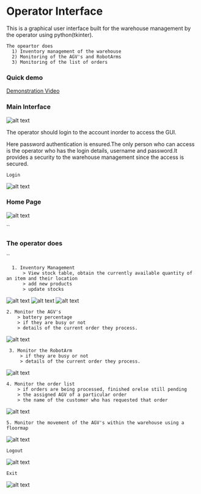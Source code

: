 

# Operator Interface

This  is a graphical user interface built for the warehouse management by the operator using python(tkinter).
```
The opeartor does 
  1) Inventory management of the warehouse 
  2) Monitoring of the AGV's and RobotArms
  3) Monitoring of the list of orders
```

### Quick demo

[Demonstration Video](https://github.com/cepdnaclk/e16-3yp-smart-pharmaceutical-warehousing/blob/main/Operator%20Interface/demo.mp4)


### Main Interface
![alt text](https://github.com/cepdnaclk/e16-3yp-smart-pharmaceutical-warehousing/blob/main/Operator%20Interface/images/main_page.png)

The operator should login to the account inorder to access the GUI.

Here password authentication is ensured.The only person who can access is the operator who has the login details, username and password.It provides a security to the warehouse management since the access is secured.

```
Login
```
![alt text](https://github.com/cepdnaclk/e16-3yp-smart-pharmaceutical-warehousing/blob/main/Operator%20Interface/images/login.png)

### Home Page
![alt text](https://github.com/cepdnaclk/e16-3yp-smart-pharmaceutical-warehousing/blob/main/Operator%20Interface/images/home.png)

``
### The operator does
``
```
  1. Inventory Management
      > View stock table, obtain the currently available quantity of an item and their location
      > add new products
      > update stocks 
 ```
 ![alt text](https://github.com/cepdnaclk/e16-3yp-smart-pharmaceutical-warehousing/blob/main/Operator%20Interface/images/stock2.png)
 ![alt text](https://github.com/cepdnaclk/e16-3yp-smart-pharmaceutical-warehousing/blob/main/Operator%20Interface/images/add2.png)
 ![alt text](https://github.com/cepdnaclk/e16-3yp-smart-pharmaceutical-warehousing/blob/main/Operator%20Interface/images/update2.png)
  
  ```
  2. Monitor the AGV's
      > battery percentage
      > if they are busy or not
      > details of the current order they process.
  ```
  ![alt text](https://github.com/cepdnaclk/e16-3yp-smart-pharmaceutical-warehousing/blob/main/Operator%20Interface/images/AGV2.png)

 ```
  3. Monitor the RobotArm
      > if they are busy or not
      > details of the current order they process.
  ```
  ![alt text](https://github.com/cepdnaclk/e16-3yp-smart-pharmaceutical-warehousing/blob/main/Operator%20Interface/images/Arm2.png)
  
  ```
  4. Monitor the order list
      > if orders are being processed, finished orelse still pending
      > the assigned AGV of a particular order
      > the name of the customer who has requested that order
  ```
  ![alt text](https://github.com/cepdnaclk/e16-3yp-smart-pharmaceutical-warehousing/blob/main/Operator%20Interface/images/orderlist.png)

  ```
  5. Monitor the movement of the AGV's within the warehouse using a floormap
  ```
  ![alt text](https://github.com/cepdnaclk/e16-3yp-smart-pharmaceutical-warehousing/blob/main/Operator%20Interface/images/bots_moving.png)
  
  ```
  Logout
  ```
  ![alt text](https://github.com/cepdnaclk/e16-3yp-smart-pharmaceutical-warehousing/blob/main/Operator%20Interface/images/logout.png)

  ```
  Exit
  ```
  ![alt text](https://github.com/cepdnaclk/e16-3yp-smart-pharmaceutical-warehousing/blob/main/Operator%20Interface/images/exit.png)
  




